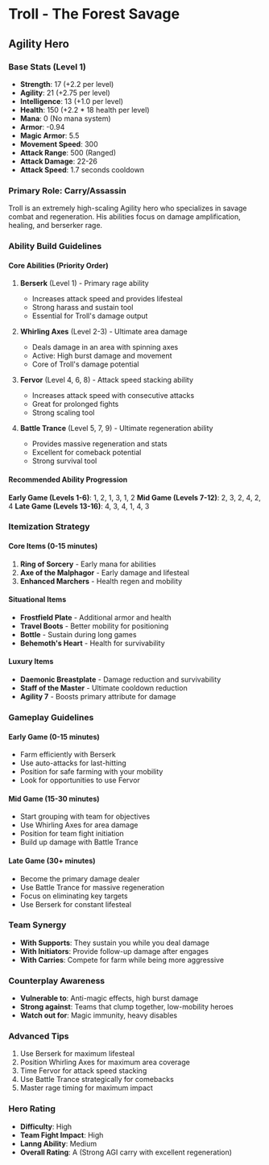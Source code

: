 # Troll - The Forest Savage
## Agility Hero

### Base Stats (Level 1)
- **Strength**: 17 (+2.2 per level)
- **Agility**: 21 (+2.75 per level)
- **Intelligence**: 13 (+1.0 per level)
- **Health**: 150 (+2.2 * 18 health per level)
- **Mana**: 0 (No mana system)
- **Armor**: -0.94
- **Magic Armor**: 5.5
- **Movement Speed**: 300
- **Attack Range**: 500 (Ranged)
- **Attack Damage**: 22-26
- **Attack Speed**: 1.7 seconds cooldown

### Primary Role: Carry/Assassin
Troll is an extremely high-scaling Agility hero who specializes in savage combat and regeneration. His abilities focus on damage amplification, healing, and berserker rage.

### Ability Build Guidelines

#### Core Abilities (Priority Order)
1. **Berserk** (Level 1) - Primary rage ability
   - Increases attack speed and provides lifesteal
   - Strong harass and sustain tool
   - Essential for Troll's damage output

2. **Whirling Axes** (Level 2-3) - Ultimate area damage
   - Deals damage in an area with spinning axes
   - Active: High burst damage and movement
   - Core of Troll's damage potential

3. **Fervor** (Level 4, 6, 8) - Attack speed stacking ability
   - Increases attack speed with consecutive attacks
   - Great for prolonged fights
   - Strong scaling tool

4. **Battle Trance** (Level 5, 7, 9) - Ultimate regeneration ability
   - Provides massive regeneration and stats
   - Excellent for comeback potential
   - Strong survival tool

#### Recommended Ability Progression
**Early Game (Levels 1-6)**: 1, 2, 1, 3, 1, 2
**Mid Game (Levels 7-12)**: 2, 3, 2, 4, 2, 4
**Late Game (Levels 13-16)**: 4, 3, 4, 1, 4, 3

### Itemization Strategy

#### Core Items (0-15 minutes)
1. **Ring of Sorcery** - Early mana for abilities
2. **Axe of the Malphagor** - Early damage and lifesteal
3. **Enhanced Marchers** - Health regen and mobility

#### Situational Items
- **Frostfield Plate** - Additional armor and health
- **Travel Boots** - Better mobility for positioning
- **Bottle** - Sustain during long games
- **Behemoth's Heart** - Health for survivability

#### Luxury Items
- **Daemonic Breastplate** - Damage reduction and survivability
- **Staff of the Master** - Ultimate cooldown reduction
- **Agility 7** - Boosts primary attribute for damage

### Gameplay Guidelines

#### Early Game (0-15 minutes)
- Farm efficiently with Berserk
- Use auto-attacks for last-hitting
- Position for safe farming with your mobility
- Look for opportunities to use Fervor

#### Mid Game (15-30 minutes)
- Start grouping with team for objectives
- Use Whirling Axes for area damage
- Position for team fight initiation
- Build up damage with Battle Trance

#### Late Game (30+ minutes)
- Become the primary damage dealer
- Use Battle Trance for massive regeneration
- Focus on eliminating key targets
- Use Berserk for constant lifesteal

### Team Synergy
- **With Supports**: They sustain you while you deal damage
- **With Initiators**: Provide follow-up damage after engages
- **With Carries**: Compete for farm while being more aggressive

### Counterplay Awareness
- **Vulnerable to**: Anti-magic effects, high burst damage
- **Strong against**: Teams that clump together, low-mobility heroes
- **Watch out for**: Magic immunity, heavy disables

### Advanced Tips
1. Use Berserk for maximum lifesteal
2. Position Whirling Axes for maximum area coverage
3. Time Fervor for attack speed stacking
4. Use Battle Trance strategically for comebacks
5. Master rage timing for maximum impact

### Hero Rating
- **Difficulty**: High
- **Team Fight Impact**: High
- **Lanng Ability**: Medium
- **Overall Rating**: A (Strong AGI carry with excellent regeneration)
